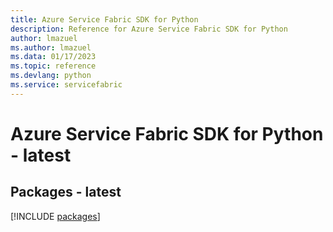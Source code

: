 ```yaml
---
title: Azure Service Fabric SDK for Python
description: Reference for Azure Service Fabric SDK for Python
author: lmazuel
ms.author: lmazuel
ms.data: 01/17/2023
ms.topic: reference
ms.devlang: python
ms.service: servicefabric
---
```

# Azure Service Fabric SDK for Python - latest
## Packages - latest
[!INCLUDE [packages](service-fabric-index.md)]